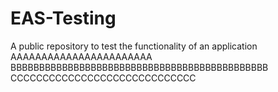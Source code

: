 # EAS-Testing
A public repository to test the functionality of an application
AAAAAAAAAAAAAAAAAAAAAAA
BBBBBBBBBBBBBBBBBBBBBBBBBBBBBBBBBBBBBBBBBBBBB
CCCCCCCCCCCCCCCCCCCCCCCCCCCCC
